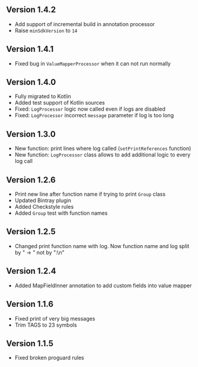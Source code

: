 ## Version 1.4.2
* Add support of incremental build in annotation processor
* Raise `minSdkVersion` to `14`

## Version 1.4.1
* Fixed bug in `ValueMapperProcessor` when it can not run normally

## Version 1.4.0
* Fully migrated to Kotlin
* Added test support of Kotlin sources
* Fixed: `LogProcessor` logic now called even if logs are disabled
* Fixed: `LogProcessor` incorrect `message` parameter if log is too long

## Version 1.3.0
* New function: print lines where log called (`setPrintReferences` function)
* New function: `LogProcessor` class allows to add additional logic to every log call

## Version 1.2.6
* Print new line after function name if trying to print `Group` class
* Updated Bintray plugin
* Added Checkstyle rules
* Added `Group` test with function names

## Version 1.2.5
* Changed print function name with log. Now function name and log
  split by " -> " not by ":\n"

## Version 1.2.4
* Added MapFieldInner annotation to add custom fields into value mapper

## Version 1.1.6
* Fixed print of very big messages
* Trim TAGS to 23 symbols

## Version 1.1.5
* Fixed broken proguard rules
